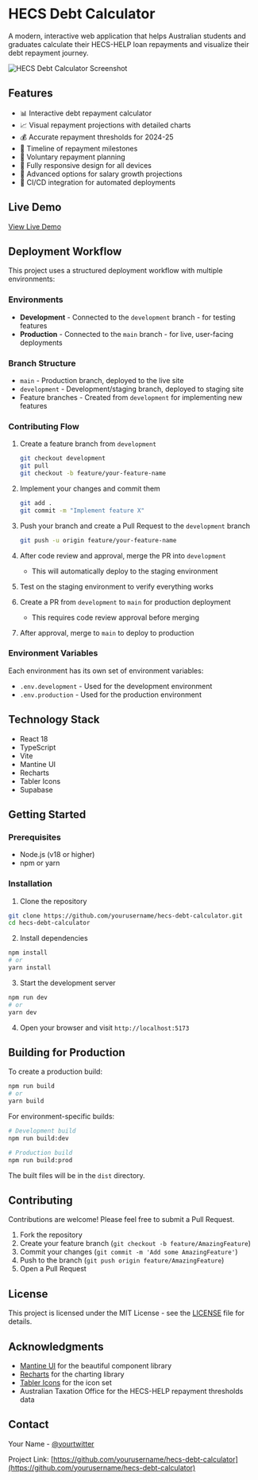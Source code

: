 # HECS Debt Calculator

A modern, interactive web application that helps Australian students and graduates calculate their HECS-HELP loan repayments and visualize their debt repayment journey.

![HECS Debt Calculator Screenshot](screenshot.png)

## Features

- 📊 Interactive debt repayment calculator
- 📈 Visual repayment projections with detailed charts
- 💰 Accurate repayment thresholds for 2024-25
- 📅 Timeline of repayment milestones
- 💸 Voluntary repayment planning
- 📱 Fully responsive design for all devices
- 🎯 Advanced options for salary growth projections
- 🔄 CI/CD integration for automated deployments

## Live Demo

[View Live Demo](#) <!-- Add your deployment URL here -->

## Deployment Workflow

This project uses a structured deployment workflow with multiple environments:

### Environments

- **Development** - Connected to the `development` branch - for testing features
- **Production** - Connected to the `main` branch - for live, user-facing deployments

### Branch Structure

- `main` - Production branch, deployed to the live site
- `development` - Development/staging branch, deployed to staging site
- Feature branches - Created from `development` for implementing new features

### Contributing Flow

1. Create a feature branch from `development`
   ```bash
   git checkout development
   git pull
   git checkout -b feature/your-feature-name
   ```

2. Implement your changes and commit them
   ```bash
   git add .
   git commit -m "Implement feature X"
   ```

3. Push your branch and create a Pull Request to the `development` branch
   ```bash
   git push -u origin feature/your-feature-name
   ```

4. After code review and approval, merge the PR into `development`
   - This will automatically deploy to the staging environment

5. Test on the staging environment to verify everything works

6. Create a PR from `development` to `main` for production deployment
   - This requires code review approval before merging

7. After approval, merge to `main` to deploy to production

### Environment Variables

Each environment has its own set of environment variables:

- `.env.development` - Used for the development environment
- `.env.production` - Used for the production environment

## Technology Stack

- React 18
- TypeScript
- Vite
- Mantine UI
- Recharts
- Tabler Icons
- Supabase

## Getting Started

### Prerequisites

- Node.js (v18 or higher)
- npm or yarn

### Installation

1. Clone the repository
```bash
git clone https://github.com/yourusername/hecs-debt-calculator.git
cd hecs-debt-calculator
```

2. Install dependencies
```bash
npm install
# or
yarn install
```

3. Start the development server
```bash
npm run dev
# or
yarn dev
```

4. Open your browser and visit `http://localhost:5173`

## Building for Production

To create a production build:

```bash
npm run build
# or
yarn build
```

For environment-specific builds:

```bash
# Development build
npm run build:dev

# Production build
npm run build:prod
```

The built files will be in the `dist` directory.

## Contributing

Contributions are welcome! Please feel free to submit a Pull Request.

1. Fork the repository
2. Create your feature branch (`git checkout -b feature/AmazingFeature`)
3. Commit your changes (`git commit -m 'Add some AmazingFeature'`)
4. Push to the branch (`git push origin feature/AmazingFeature`)
5. Open a Pull Request

## License

This project is licensed under the MIT License - see the [LICENSE](LICENSE) file for details.

## Acknowledgments

- [Mantine UI](https://mantine.dev/) for the beautiful component library
- [Recharts](https://recharts.org/) for the charting library
- [Tabler Icons](https://tabler-icons.io/) for the icon set
- Australian Taxation Office for the HECS-HELP repayment thresholds data

## Contact

Your Name - [@yourtwitter](https://twitter.com/yourtwitter)

Project Link: [https://github.com/yourusername/hecs-debt-calculator](https://github.com/yourusername/hecs-debt-calculator)
